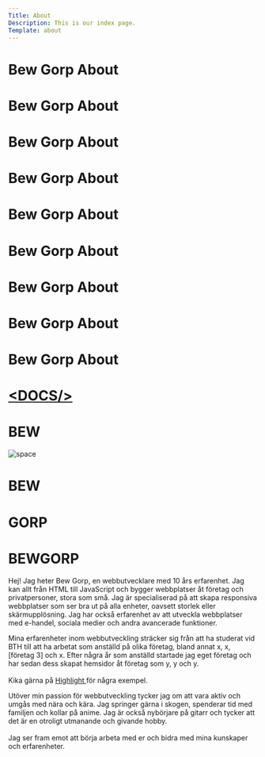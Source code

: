 ```yaml
---
Title: About
Description: This is our index page.
Template: about
---
```


<div class="scroller" data-direction="right" data-speed="fast">
  <div class="scroller__inner">
        <h1>Bew Gorp About</h1>
        <h1>Bew Gorp About</h1>
        <h1>Bew Gorp About</h1>
        <h1>Bew Gorp About</h1>
        <h1>Bew Gorp About</h1>
        <h1>Bew Gorp About</h1>
        <h1>Bew Gorp About</h1>
        <h1>Bew Gorp About</h1>
        <h1>Bew Gorp About</h1>
  </div>
</div>


<div class="bew">
    <div class="name">
        <a href="%base_url%?docs/index"><h1><span>&lt;</span>DOCS<span>/&gt;</span></h1></a>
    </div>
    <div class="name1">
        <h1>BEW</h1>
    </div>
    <div class="picts">
        <picture>
            <source media="(min-width: 800px)" srcset="%base_url%/image/space10.jpg&w=400, 
                                                        %base_url%/image/space10.jpg 2x">
            <source media="(min-width: 300px)" srcset="%base_url%/image/space10.jpg&w=400, 
                                                        %base_url%/image/space10.jpg 2x">
            <img src="%base_url%/image/space10.jpg" alt="space">
        </picture>
        <!--<img src="%base_url%/image/space10.jpg" alt="">-->
    </div>
    <div class="name2">
        <h1>BEW</h1>
    </div>
    <div class="name3">
        <h1>GORP</h1>
    </div>
</div>

<div class="bew">
    <div class="name">
        <h1>BEWGORP</h1>
    </div>
    <div class="name1">
        <p>
            Hej! Jag heter Bew Gorp, en webbutvecklare med 10 års erfarenhet. Jag kan allt från HTML till JavaScript och bygger webbplatser åt företag och privatpersoner, stora som små. Jag är specialiserad på att skapa responsiva webbplatser som ser bra ut på alla enheter, oavsett storlek eller skärmupplösning. Jag har också erfarenhet av att utveckla webbplatser med e-handel, sociala medier och andra avancerade funktioner.
        </p>
    </div>
    <div class="name2">
        <p>
            Mina erfarenheter inom webbutveckling sträcker sig från att ha studerat vid BTH till att ha arbetat som anställd på olika företag, bland annat x, x, [företag 3] och x. Efter några år som anställd startade jag eget företag och har sedan dess skapat hemsidor åt företag som y, y och y.<br><br>
            Kika gärna på <a href="%base_url%?highlight/index"> Highlight </a>
            för några exempel.
        </p>
    </div>
    <div class="name3">
        <p>
            Utöver min passion för webbutveckling tycker jag om att vara aktiv och umgås med nära och kära. Jag springer gärna i skogen, spenderar tid med familjen och kollar på anime. Jag är också nybörjare på gitarr och tycker att det är en otroligt utmanande och givande hobby.<br><br>
            Jag ser fram emot att börja arbeta med er och bidra med mina kunskaper och erfarenheter.
        </p>
    </div>
</div>